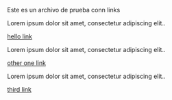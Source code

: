 Este es un archivo de prueba conn links

Lorem ipsum dolor sit amet, consectetur adipiscing elit..

[hello link](/admin/table_edit/table_edit.cfm?action=edit&table_name=organizationsXcategories)

Lorem ipsum dolor sit amet, consectetur adipiscing elit..

[other one link](https://google.com)

Lorem ipsum dolor sit amet, consectetur adipiscing elit..

[third link](https://google.com)